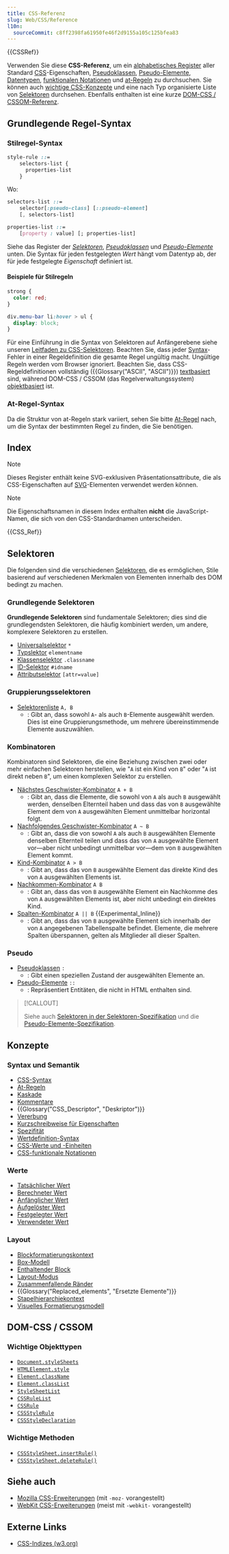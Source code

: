```yaml
---
title: CSS-Referenz
slug: Web/CSS/Reference
l10n:
  sourceCommit: c8ff2398fa61950fe46f2d9155a105c125bfea83
---
```


{{CSSRef}}

Verwenden Sie diese **CSS-Referenz**, um ein [alphabetisches Register](#index) aller Standard [CSS](/de/docs/Web/CSS)-Eigenschaften, [Pseudoklassen](/de/docs/Web/CSS/Pseudo-classes), [Pseudo-Elemente](/de/docs/Web/CSS/Pseudo-elements), [Datentypen](/de/docs/Web/CSS/CSS_Values_and_Units/CSS_data_types), [funktionalen Notationen](/de/docs/Web/CSS/CSS_Values_and_Units/CSS_Value_Functions) und [at-Regeln](/de/docs/Web/CSS/CSS_syntax/At-rule) zu durchsuchen. Sie können auch [wichtige CSS-Konzepte](#konzepte) und eine nach Typ organisierte Liste von [Selektoren](#selektoren) durchsehen. Ebenfalls enthalten ist eine kurze [DOM-CSS / CSSOM-Referenz](#dom-css_cssom).

## Grundlegende Regel-Syntax

### Stilregel-Syntax

```css
style-rule ::=
    selectors-list {
      properties-list
    }
```

Wo:

```css
selectors-list ::=
    selector[:pseudo-class] [::pseudo-element]
    [, selectors-list]

properties-list ::=
    [property : value] [; properties-list]
```

Siehe das Register der [_Selektoren_](#selektoren), [_Pseudoklassen_](#pseudo) und _[Pseudo-Elemente](#pseudo)_ unten. Die Syntax für jeden festgelegten _Wert_ hängt vom Datentyp ab, der für jede festgelegte _Eigenschaft_ definiert ist.

#### Beispiele für Stilregeln

```css
strong {
  color: red;
}

div.menu-bar li:hover > ul {
  display: block;
}
```

Für eine Einführung in die Syntax von Selektoren auf Anfängerebene siehe unseren [Leitfaden zu CSS-Selektoren](/de/docs/Learn_web_development/Core/Styling_basics/Basic_selectors). Beachten Sie, dass jeder [Syntax](/de/docs/Web/CSS/CSS_syntax/Syntax)-Fehler in einer Regeldefinition die gesamte Regel ungültig macht. Ungültige Regeln werden vom Browser ignoriert. Beachten Sie, dass CSS-Regeldefinitionen vollständig ({{Glossary("ASCII", "ASCII")}}) [textbasiert](https://www.w3.org/TR/css-syntax-3/#intro) sind, während DOM-CSS / CSSOM (das Regelverwaltungssystem) [objektbasiert](https://www.w3.org/TR/cssom/#introduction) ist.

### At-Regel-Syntax

Da die Struktur von at-Regeln stark variiert, sehen Sie bitte [At-Regel](/de/docs/Web/CSS/CSS_syntax/At-rule) nach, um die Syntax der bestimmten Regel zu finden, die Sie benötigen.

## Index

> [!NOTE]
> Dieses Register enthält keine SVG-exklusiven Präsentationsattribute, die als CSS-Eigenschaften auf [SVG](/de/docs/Web/SVG)-Elementen verwendet werden können.

> [!NOTE]
> Die Eigenschaftsnamen in diesem Index enthalten **nicht** die JavaScript-Namen, die sich von den CSS-Standardnamen unterscheiden.

{{CSS_Ref}}

## Selektoren

Die folgenden sind die verschiedenen [Selektoren](/de/docs/Web/CSS/CSS_selectors), die es ermöglichen, Stile basierend auf verschiedenen Merkmalen von Elementen innerhalb des DOM bedingt zu machen.

### Grundlegende Selektoren

**Grundlegende Selektoren** sind fundamentale Selektoren; dies sind die grundlegendsten Selektoren, die häufig kombiniert werden, um andere, komplexere Selektoren zu erstellen.

- [Universalselektor](/de/docs/Web/CSS/Universal_selectors) `*`
- [Typslektor](/de/docs/Web/CSS/Type_selectors) `elementname`
- [Klassenselektor](/de/docs/Web/CSS/Class_selectors) `.classname`
- [ID-Selektor](/de/docs/Web/CSS/ID_selectors) `#idname`
- [Attributselektor](/de/docs/Web/CSS/Attribute_selectors) `[attr=value]`

### Gruppierungsselektoren

- [Selektorenliste](/de/docs/Web/CSS/Selector_list) `A, B`
  - : Gibt an, dass sowohl `A`- als auch `B`-Elemente ausgewählt werden. Dies ist eine Gruppierungsmethode, um mehrere übereinstimmende Elemente auszuwählen.

### Kombinatoren

Kombinatoren sind Selektoren, die eine Beziehung zwischen zwei oder mehr einfachen Selektoren herstellen, wie "`A` ist ein Kind von `B`" oder "`A` ist direkt neben `B`", um einen komplexen Selektor zu erstellen.

- [Nächstes Geschwister-Kombinator](/de/docs/Web/CSS/Next-sibling_combinator) `A + B`
  - : Gibt an, dass die Elemente, die sowohl von `A` als auch `B` ausgewählt werden, denselben Elternteil haben und dass das von `B` ausgewählte Element dem von `A` ausgewählten Element unmittelbar horizontal folgt.
- [Nachfolgendes Geschwister-Kombinator](/de/docs/Web/CSS/Subsequent-sibling_combinator) `A ~ B`
  - : Gibt an, dass die von sowohl `A` als auch `B` ausgewählten Elemente denselben Elternteil teilen und dass das von `A` ausgewählte Element vor—aber nicht unbedingt unmittelbar vor—dem von `B` ausgewählten Element kommt.
- [Kind-Kombinator](/de/docs/Web/CSS/Child_combinator) `A > B`
  - : Gibt an, dass das von `B` ausgewählte Element das direkte Kind des von `A` ausgewählten Elements ist.
- [Nachkommen-Kombinator](/de/docs/Web/CSS/Descendant_combinator) `A B`
  - : Gibt an, dass das von `B` ausgewählte Element ein Nachkomme des von `A` ausgewählten Elements ist, aber nicht unbedingt ein direktes Kind.
- [Spalten-Kombinator](/de/docs/Web/CSS/Column_combinator) `A || B` {{Experimental_Inline}}
  - : Gibt an, dass das von `B` ausgewählte Element sich innerhalb der von `A` angegebenen Tabellenspalte befindet. Elemente, die mehrere Spalten überspannen, gelten als Mitglieder all dieser Spalten.

### Pseudo

- [Pseudoklassen](/de/docs/Web/CSS/Pseudo-classes) `:`
  - : Gibt einen speziellen Zustand der ausgewählten Elemente an.
- [Pseudo-Elemente](/de/docs/Web/CSS/Pseudo-elements) `::`
  - : Repräsentiert Entitäten, die nicht in HTML enthalten sind.

> [!CALLOUT]
>
> Siehe auch [Selektoren in der Selektoren-Spezifikation](https://drafts.csswg.org/selectors/) und die [Pseudo-Elemente-Spezifikation](https://drafts.csswg.org/css-pseudo/).

## Konzepte

### Syntax und Semantik

- [CSS-Syntax](/de/docs/Web/CSS/CSS_syntax/Syntax)
- [At-Regeln](/de/docs/Web/CSS/CSS_syntax/At-rule)
- [Kaskade](/de/docs/Web/CSS/CSS_cascade/Cascade)
- [Kommentare](/de/docs/Web/CSS/CSS_syntax/Comments)
- {{Glossary("CSS_Descriptor", "Deskriptor")}}
- [Vererbung](/de/docs/Web/CSS/CSS_cascade/Inheritance)
- [Kurzschreibweise für Eigenschaften](/de/docs/Web/CSS/CSS_cascade/Shorthand_properties)
- [Spezifität](/de/docs/Web/CSS/CSS_cascade/Specificity)
- [Wertdefinition-Syntax](/de/docs/Web/CSS/CSS_Values_and_Units/Value_definition_syntax)
- [CSS-Werte und -Einheiten](/de/docs/Web/CSS/CSS_Values_and_Units)
- [CSS-funktionale Notationen](/de/docs/Web/CSS/CSS_Values_and_Units/CSS_Value_Functions)

### Werte

- [Tatsächlicher Wert](/de/docs/Web/CSS/CSS_cascade/actual_value)
- [Berechneter Wert](/de/docs/Web/CSS/CSS_cascade/computed_value)
- [Anfänglicher Wert](/de/docs/Web/CSS/CSS_cascade/initial_value)
- [Aufgelöster Wert](/de/docs/Web/CSS/resolved_value)
- [Festgelegter Wert](/de/docs/Web/CSS/CSS_cascade/specified_value)
- [Verwendeter Wert](/de/docs/Web/CSS/CSS_cascade/used_value)

### Layout

- [Blockformatierungskontext](/de/docs/Web/CSS/CSS_display/Block_formatting_context)
- [Box-Modell](/de/docs/Web/CSS/CSS_box_model/Introduction_to_the_CSS_box_model)
- [Enthaltender Block](/de/docs/Web/CSS/CSS_display/Containing_block)
- [Layout-Modus](/de/docs/Web/CSS/Layout_mode)
- [Zusammenfallende Ränder](/de/docs/Web/CSS/CSS_box_model/Mastering_margin_collapsing)
- {{Glossary("Replaced_elements", "Ersetzte Elemente")}}
- [Stapelhierarchiekontext](/de/docs/Web/CSS/CSS_positioned_layout/Stacking_context)
- [Visuelles Formatierungsmodell](/de/docs/Web/CSS/Visual_formatting_model)

## DOM-CSS / CSSOM

### Wichtige Objekttypen

- [`Document.styleSheets`](/de/docs/Web/API/Document/styleSheets)
- [`HTMLElement.style`](/de/docs/Web/API/HTMLElement/style)
- [`Element.className`](/de/docs/Web/API/Element/className)
- [`Element.classList`](/de/docs/Web/API/Element/classList)
- [`StyleSheetList`](/de/docs/Web/API/StyleSheetList)
- [`CSSRuleList`](/de/docs/Web/API/CSSRuleList)
- [`CSSRule`](/de/docs/Web/API/CSSRule)
- [`CSSStyleRule`](/de/docs/Web/API/CSSStyleRule)
- [`CSSStyleDeclaration`](/de/docs/Web/API/CSSStyleDeclaration)

### Wichtige Methoden

- [`CSSStyleSheet.insertRule()`](/de/docs/Web/API/CSSStyleSheet/insertRule)
- [`CSSStyleSheet.deleteRule()`](/de/docs/Web/API/CSSStyleSheet/deleteRule)

## Siehe auch

- [Mozilla CSS-Erweiterungen](/de/docs/Web/CSS/Mozilla_Extensions) (mit `-moz-` vorangestellt)
- [WebKit CSS-Erweiterungen](/de/docs/Web/CSS/WebKit_Extensions) (meist mit `-webkit-` vorangestellt)

## Externe Links

- [CSS-Indizes (w3.org)](https://www.w3.org/TR/CSS/#indices)
